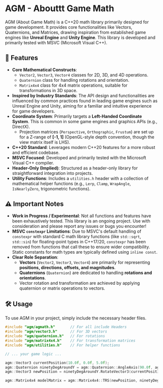 # AGM - Abouttt Game Math

AGM (About Game Math) is a C++20 math library primarily designed for game development. It provides core functionalities like Vectors, Quaternions, and Matrices, drawing inspiration from established game engines like **Unreal Engine** and **Unity Engine**. This library is developed and primarily tested with MSVC (Microsoft Visual C++).

## 🌟 Features

* **Core Mathematical Constructs**:
    * `Vector2`, `Vector3`, `Vector4` classes for 2D, 3D, and 4D operations.
    * `Quaternion` class for handling rotations and orientation.
    * `Matrix4x4` class for 4x4 matrix operations, suitable for transformations in 3D space.
* **Inspired by Industry Standards**: The API design and functionalities are influenced by common practices found in leading game engines such as Unreal Engine and Unity, aiming for a familiar and intuitive experience for game developers.
* **Coordinate System**: Primarily targets a **Left-Handed Coordinate System**. This is common in some game engines and graphics APIs (e.g., DirectX).
    * Projection matrices (`Perspective`, `Orthographic`, `Frustum`) are set up for a Z-range of **\[-1, 1]** (OpenGL-style depth convention, though the view matrix itself is LHS).
* **C++20 Standard**: Leverages modern C++20 features for a more robust and efficient codebase.
* **MSVC Focused**: Developed and primarily tested with the Microsoft Visual C++ compiler.
* **Header-Only (Implied)**: Structured as a header-only library for straightforward integration into projects.
* **Utility Functions**: Includes a `utilities.h` header with a collection of mathematical helper functions (e.g., `Lerp`, `Clamp`, `WrapAngle`, `IsNearlyZero`, trigonometric functions).

## ⚠️ Important Notes

* **Work in Progress / Experimental**: Not all functions and features have been exhaustively tested. This library is an ongoing project. Use with consideration and please report any issues or bugs you encounter!
* **MSVC `constexpr` Limitations**: Due to MSVC's default handling of `constexpr` with standard C math library functions (like `std::sqrt`, `std::sin`) for floating-point types in C++17/20, `constexpr` has been removed from functions that call these to ensure wider compatibility. Static constants for math types are typically defined using `inline const`.
* **Clear Role Separation**:
    * **Vectors** (`Vector2`, `Vector3`, `Vector4`) are primarily for representing **positions, directions, offsets, and magnitudes**.
    * **Quaternions** (`Quaternion`) are dedicated to handling **rotations and orientations**.
    * Vector rotation and transformation are achieved by applying quaternion or matrix operations to vectors.

## 🛠️ Usage

To use AGM in your project, simply include the necessary header files.

```cpp
#include "agm/agmath.h"       // For all include Headers
#include "agm/vector3.h"      // For 3D vectors
#include "agm/quaternion.h"   // For rotations
#include "agm/matrix4x4.h"    // For transformation matrices
#include "agm/utilities.h"    // For helper functions

// ... your game logic ...

agm::Vector3 currentPosition(10.0f, 0.0f, 5.0f);
agm::Quaternion ninetyDegAroundY = agm::Quaternion::AngleAxis(90.0f, agm::Vector3::UP);
agm::Vector3 newPosition = ninetyDegAroundY.RotateVector3(currentPosition);

agm::Matrix4x4 modelMatrix = agm::Matrix4x4::TRS(newPosition, ninetyDegAroundY, agm::Vector3::ONE);
